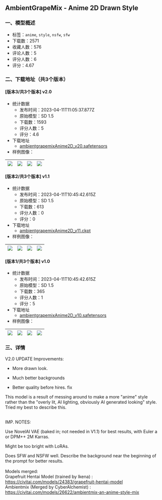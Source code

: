 ## AmbientGrapeMix - Anime 2D Drawn Style
### 一、模型概述

- 标签：`anime`, `style`, `nsfw`, `sfw`
- 下载数：2571
- 收藏人数：576
- 评论人数：5
- 评分人数：6
- 评分：4.67

### 二、下载地址（共3个版本）

#### [版本3/共3个版本] v2.0

- 统计数据
  - 发布时间：2023-04-11T11:05:37.877Z
  - 原始模型：SD 1.5
  - 下载数：1593
  - 评分人数：5
  - 评分：4.6
- 下载地址
  - [ambientgrapemixAnime2D_v20.safetensors](https://civitai.com/api/download/models/42604)
- 样例图像：

| <img src="https://image.civitai.com/xG1nkqKTMzGDvpLrqFT7WA/f9744cb8-f19c-4f63-c09a-4620189cd400/width=450/467486.jpeg" /> | <img src="https://image.civitai.com/xG1nkqKTMzGDvpLrqFT7WA/2563e06e-040b-49e3-5cee-d33eca69d100/width=450/467490.jpeg" /> | <img src="https://image.civitai.com/xG1nkqKTMzGDvpLrqFT7WA/f88ce946-8e0b-4e71-e7de-02d16a5a8c00/width=450/467492.jpeg" /> | <img src="https://image.civitai.com/xG1nkqKTMzGDvpLrqFT7WA/64e1ef4b-4f09-4a06-0342-fb771faccf00/width=450/467499.jpeg" /> |
| ---- | ---- | ---- | ---- |

#### [版本2/共3个版本] v1.1

- 统计数据
  - 发布时间：2023-04-11T10:45:42.615Z
  - 原始模型：SD 1.5
  - 下载数：613
  - 评分人数：0
  - 评分：0
- 下载地址
  - [ambientgrapemixAnime2D_v11.ckpt](https://civitai.com/api/download/models/38046)
- 样例图像：

| <img src="https://image.civitai.com/xG1nkqKTMzGDvpLrqFT7WA/1171fe72-bf88-4b9e-4777-11a999ffc300/width=450/420384.jpeg" /> | <img src="https://image.civitai.com/xG1nkqKTMzGDvpLrqFT7WA/6086a044-3caf-4bb1-5275-3963d693fe00/width=450/420386.jpeg" /> | <img src="https://image.civitai.com/xG1nkqKTMzGDvpLrqFT7WA/345d79b8-17ed-4804-cd4e-6b93c1feb900/width=450/420387.jpeg" /> | <img src="https://image.civitai.com/xG1nkqKTMzGDvpLrqFT7WA/4fb2ad83-9f51-439f-9842-b59b6a95e500/width=450/420388.jpeg" /> |
| ---- | ---- | ---- | ---- |

#### [版本1/共3个版本] v1.0

- 统计数据
  - 发布时间：2023-04-11T10:45:42.615Z
  - 原始模型：SD 1.5
  - 下载数：365
  - 评分人数：1
  - 评分：5
- 下载地址
  - [ambientgrapemixAnime2D_v10.safetensors](https://civitai.com/api/download/models/37023)
- 样例图像：

| <img src="https://image.civitai.com/xG1nkqKTMzGDvpLrqFT7WA/4f1d0506-855b-4186-7073-8b5f8ab2c000/width=450/418733.jpeg" /> | <img src="https://image.civitai.com/xG1nkqKTMzGDvpLrqFT7WA/f7b32212-b96a-4565-fa0c-cceae7686200/width=450/418734.jpeg" /> | <img src="https://image.civitai.com/xG1nkqKTMzGDvpLrqFT7WA/0e1b1b38-2531-4c85-9138-897243e80e00/width=450/418752.jpeg" /> | <img src="https://image.civitai.com/xG1nkqKTMzGDvpLrqFT7WA/d947e0a1-43dc-4772-41c5-7ca9ed404f00/width=450/418736.jpeg" /> |
| ---- | ---- | ---- | ---- |


### 三、详情
<p>V2.0 UPDATE Improvements:</p><ul><li><p>More drawn look.</p></li><li><p>Much better backgrounds</p></li><li><p>Better quality before hires. fix</p></li></ul><p></p><p>This model is a result of messing around to make a more "anime" style rather than the "overly lit, AI lighting, obviously AI generated looking" style. Tried my best to describe this.</p><p><br />IMP. NOTES:</p><p>Use NovelAI VAE (baked in; not needed in V1.1) for best results, with Euler a or DPM++ 2M Karras.</p><p>Might be too bright with LoRAs.</p><p>Does SFW and NSFW well. Describe the background near the beginning of the prompt for better results.<br /><br />Models merged:<br />Grapefruit Hentai Model (trained by Ikena) : <a target="_blank" rel="ugc" href="https://civitai.com/models/24383/grapefruit-hentai-model">https://civitai.com/models/24383/grapefruit-hentai-model</a><br />Ambientmix (Merged by CyberAlchemist) : <a target="_blank" rel="ugc" href="https://civitai.com/models/26622/ambientmix-an-anime-style-mix">https://civitai.com/models/26622/ambientmix-an-anime-style-mix</a></p>